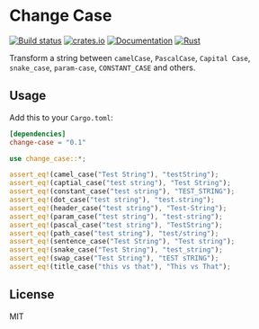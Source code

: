 # Change Case

[![Build status](https://github.com/sigoden/change-case/workflows/ci/badge.svg)](https://github.com/sigoden/change-case/actions)
[![crates.io](https://img.shields.io/crates/v/change-case.svg)](https://crates.io/crates/change-case)
[![Documentation](https://docs.rs/change-case/badge.svg)](https://docs.rs/change-case)
[![Rust](https://img.shields.io/badge/rust-1.32.0%2B-blue.svg?maxAge=3600)](https://github.com/sigoden/change-case)

Transform a string between `camelCase`, `PascalCase`, `Capital Case`, `snake_case`, `param-case`, `CONSTANT_CASE` and others.

## Usage

Add this to your `Cargo.toml`:

```toml
[dependencies]
change-case = "0.1"
```

```rust
use change_case::*;

assert_eq!(camel_case("Test String"), "testString");
assert_eq!(captial_case("test string"), "Test String");
assert_eq!(constant_case("test string"), "TEST_STRING");
assert_eq!(dot_case("test string"), "test.string");
assert_eq!(header_case("test string"), "Test-String");
assert_eq!(param_case("test string"), "test-string");
assert_eq!(pascal_case("test string"), "TestString");
assert_eq!(path_case("test string"), "test/string");
assert_eq!(sentence_case("Test String"), "Test string");
assert_eq!(snake_case("Test String"), "test_string");
assert_eq!(swap_case("Test String"), "tEST sTRING");
assert_eq!(title_case("this vs that"), "This vs That");
```


## License

MIT

